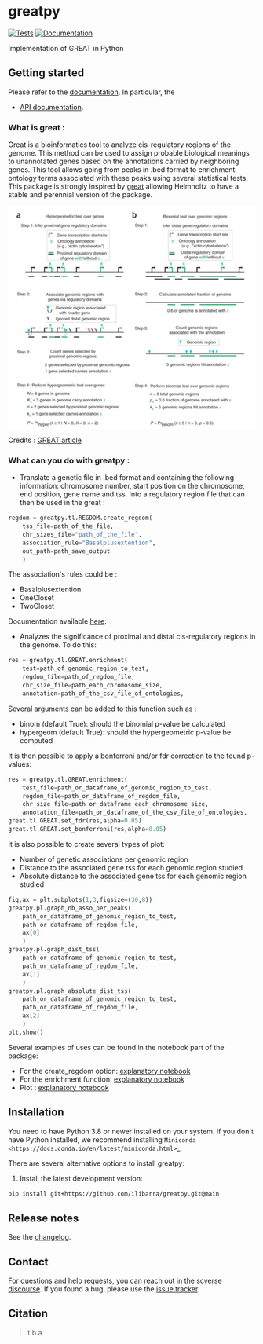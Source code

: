 # greatpy

[![Tests][badge-tests]][link-tests]
[![Documentation][badge-docs]][link-docs]

[badge-tests]: https://img.shields.io/github/workflow/status/ilibarra/greatpy/Test/main
[link-tests]: https://github.com/theislab/greatpy/actions/workflows/test.yml
[badge-docs]: https://img.shields.io/readthedocs/greatpy

Implementation of GREAT in Python

## Getting started

Please refer to the [documentation][link-docs]. In particular, the

-   [API documentation][link-api].

### What is great : 
Great is a bioinformatics tool to analyze cis-regulatory regions of the genome. This method can be used to assign probable biological meanings to unannotated genes based on the annotations carried by neighboring genes. This tool allows going from peaks in .bed format to enrichment ontology terms associated with these peaks using several statistical tests. 
This package is strongly inspired by [great][great_article] allowing Helmholtz to have a stable and perennial version of the package.

<img align="center" src="./sketch/great_tool.jpg?raw=true">

Credits : [GREAT article][great_figure]


### What can you do with greatpy : 
* Translate a genetic file in .bed format and containing the following information: chromosome number, start position on the chromosome, end position, gene name and tss. 
Into a regulatory region file that can then be used in the great : 

```python 
regdom = greatpy.tl.REGDOM.create_regdom(
    tss_file=path_of_the_file,
    chr_sizes_file="path_of_the_file",
    association_rule="Basalplusextention",
    out_path=path_save_output
    )
```
The association's rules could be : 
* Basalplusextention 
* OneCloset 
* TwoCloset

Documentation available [here][association_rules]: 

* Analyzes the significance of proximal and distal cis-regulatory regions in the genome. To do this: 
```python 
res = greatpy.tl.GREAT.enrichment(
    test=path_of_genomic_region_to_test,
    regdom_file=path_of_regdom_file,
    chr_size_file=path_each_chromosome_size,
    annotation=path_of_the_csv_file_of_ontologies,
```
Several arguments can be added to this function such as : 
* binom (default True): should the binomial p-value be calculated 
* hypergeom (default True): should the hypergeometric p-value be computed 

It is then possible to apply a bonferroni and/or fdr correction to the found p-values: 
```python
res = greatpy.tl.GREAT.enrichment(
    test_file=path_or_dataframe_of_genomic_region_to_test,
    regdom_file=path_or_dataframe_of_regdom_file,
    chr_size_file=path_or_dataframe_each_chromosome_size,
    annotation_file=path_or_dataframe_of_the_csv_file_of_ontologies,
great.tl.GREAT.set_fdr(res,alpha=0.05)
great.tl.GREAT.set_bonferroni(res,alpha=0.05)
```

It is also possible to create several types of plot: 
* Number of genetic associations per genomic region 
* Distance to the associated gene tss for each genomic region studied 
* Absolute distance to the associated gene tss for each genomic region studied

```python
fig,ax = plt.subplots(1,3,figsize=(30,8))
greatpy.pl.graph_nb_asso_per_peaks(
    path_or_dataframe_of_genomic_region_to_test,
    path_or_dataframe_of_regdom_file,
    ax[0]
    )
greatpy.pl.graph_dist_tss(
    path_or_dataframe_of_genomic_region_to_test,
    path_or_dataframe_of_regdom_file,
    ax[1]
    )
greatpy.pl.graph_absolute_dist_tss(
    path_or_dataframe_of_genomic_region_to_test,
    path_or_dataframe_of_regdom_file,
    ax[2]
    )
plt.show()
``` 

Several examples of uses can be found in the notebook part of the package: 
* For the create_regdom option: [explanatory notebook][notebook1]
* For the enrichment function: [explanatory notebook][notebook2]
* Plot : [explanatory notebook][notebook3]

## Installation

You need to have Python 3.8 or newer installed on your system. If you don't have
Python installed, we recommend installing `Miniconda <https://docs.conda.io/en/latest/miniconda.html>`\_.

There are several alternative options to install greatpy:

<!--
1) Install the latest release of `greatpy` from `PyPI <https://pypi.org/project/greatpy/>`_:

```bash
pip install greatpy
```
-->

1. Install the latest development version:

```bash
pip install git+https://github.com/ilibarra/greatpy.git@main
```

## Release notes

See the [changelog][changelog].

## Contact

For questions and help requests, you can reach out in the [scverse discourse][scverse-discourse].
If you found a bug, please use the [issue tracker][issue-tracker].

## Citation

> t.b.a

[scverse-discourse]: https://discourse.scverse.org/
[issue-tracker]: https://github.com/ilibarra/greatpy/issues
[changelog]: https://greatpy.readthedocs.io/latest/changelog.html
[link-docs]: https://greatpy.readthedocs.io
[link-api]: https://greatpy.readthedocs.io/latest/api.html
[great_article]: https://www.nature.com/articles/nbt.1630
[association_rules]: https://great-help.atlassian.net/wiki/spaces/GREAT/pages/655443/Association+Rules
[notebook1]: https://github.com/theislab/greatpy/blob/main/notebooks/01_create_regdom.ipynb
[great_figure]:https://www.nature.com/articles/nbt.1630/figures/1
[notebook2]: https://github.com/theislab/greatpy/blob/main/notebooks/02_binom_vs_hypergeom.ipynb
[notebook3]: https://github.com/theislab/greatpy/blob/main/notebooks/08_plot.ipynb